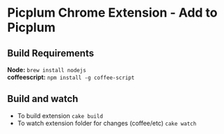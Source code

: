 # Picplum Chrome Extension - Add to Picplum 

## Build Requirements

**Node:** `brew install nodejs`  
**coffeescript:** `npm install -g coffee-script`  

## Build and watch

- To build extension `cake build`
- To watch extension folder for changes (coffee/etc) `cake watch`

